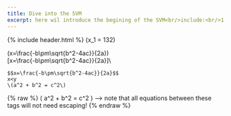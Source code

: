 ```yaml
---
title: Dive into the SVM
excerpt: here wil introduce the begining of the SVM<br/>include:<br/>1.
---
```

{% include header.html %}
\(x_1 = 132\)

\(x=\frac{-b\pm\sqrt{b^2-4ac}}{2a})\
\[x=\frac{-b\pm\sqrt{b^2-4ac}}{2a}]\
```
$$x=\frac{-b\pm\sqrt{b^2-4ac}}{2a}$$
x<y
\(a^2 + b^2 = c^2\)
```



 {% raw %}
 \( a^2 + b^2 = c^2 \) --> note that all equations between these tags will not need escaping! 
 {% endraw %}
